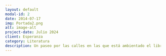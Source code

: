 ```yaml
---
layout: default
modal-id: 2
date: 2014-07-17
img: Portada2.png
alt: image-alt
project-date: Julio 2024
client: Esperanza
category: Literatura
description: Un paseo por las calles en las que está ambientado el libro.
---
```

